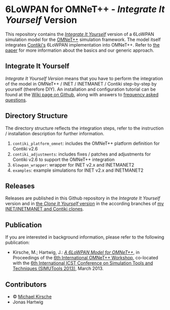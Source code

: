 6LoWPAN for OMNeT++ - *Integrate It Yourself* Version
=====================================================
  
This repository contains the [*Integrate It Yourself*](#integrate-it-yourself) version of a 6LoWPAN simulation model for the [OMNeT++](http://www.omnetpp.org/) simulation framework. The model itself integrates [Contiki's](http://www.contiki-os.org/) 6LoWPAN implementation into OMNeT++. Refer to [the paper](#publication) for more information about the basics and our generic approach.


## Integrate It Yourself ##

*Integrate It Yourself Version* means that you have to perform the integration of the model in OMNeT++ / INET / INETMANET / Contiki step-by-step by yourself (therefore DIY). An installation and configuration tutorial can be found at the [Wiki page on Github](https://github.com/michaelkirsche/6lowpan4omnet-diy/wiki), along with answers to [frequency asked questions](https://github.com/michaelkirsche/6lowpan4omnet-diy/wiki/FAQ).


## Directory Structure ##

The directory structure reflects the integration steps, refer to the instruction / installation description for further information.

 1. `contiki_platform_omnet`: includes the OMNeT++ platform definition for Contiki v2.6
 2. `contiki_adjustments`: includes fixes / patches and adjustments for Contiki v2.6 to support the OMNeT++ integration
 3. `6lowpan_wrapper`: wrapper for INET v2.x and INETMANET2
 4. `examples`: example simulations for INET v2.x and INETMANET2
 

## Releases ##

Releases are published in this Github repository in the *Integrate It Yourself* version and in [the *Clone It Yourself* version](https://github.com/michaelkirsche/6lowpan4omnet-diy/wiki/Clone-It-Yourself-Version) in the according branches of [my INET/INETMANET and Contiki clones](https://github.com/michaelkirsche).


## Publication ##

If you are interested in background information, please refer to the following publication:

 * Kirsche, M.; Hartwig, J.: [*A 6LoWPAN Model for OMNeT++*](https://www-docs.b-tu.de/fg-rechnernetze/public/staff/mkirsche/publications/SIMUTools_2013-OMNeT-Kirsche_Hartwig.pdf), in Proceedings of the [6th International OMNeT++ Workshop](https://summit.omnetpp.org/archive/2013/), co-located with the [6th International ICST Conference on Simulation Tools and Techniques (SIMUTools 2013)](http://simutools.org/2013/), March 2013. 


## Contributors ##

 * &copy; [Michael Kirsche](https://github.com/michaelkirsche)
 * Jonas Hartwig
